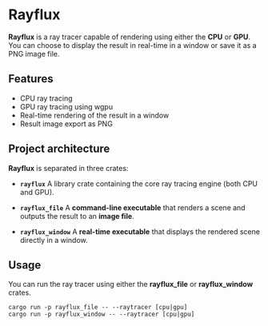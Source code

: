 # Rayflux

**Rayflux** is a ray tracer capable of rendering using either the **CPU** or **GPU**.
You can choose to display the result in real-time in a window or save it as a PNG image file.

## Features

- CPU ray tracing
- GPU ray tracing using wgpu
- Real-time rendering of the result in a window
- Result image export as PNG

## Project architecture

**Rayflux** is separated in three crates:
- **`rayflux`**
A library crate containing the core ray tracing engine (both CPU and GPU).

- **`rayflux_file`**
A **command-line executable** that renders a scene and outputs the result to an **image file**.  

- **`rayflux_window`**
A **real-time executable** that displays the rendered scene directly in a window.

## Usage

You can run the ray tracer using either the **rayflux_file** or **rayflux_window** crates. 
```
cargo run -p rayflux_file -- --raytracer [cpu|gpu]
cargo run -p rayflux_window -- --raytracer [cpu|gpu]
```
